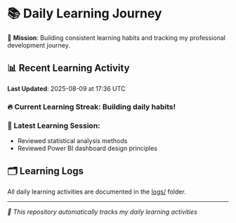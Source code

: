 # 📚 Daily Learning Journey

🎯 **Mission**: Building consistent learning habits and tracking my professional development journey.

## 📊 Recent Learning Activity

**Last Updated**: 2025-08-09 at 17:36 UTC

### 🔥 Current Learning Streak: Building daily habits!

### 📝 Latest Learning Session:
- Reviewed statistical analysis methods
- Reviewed Power BI dashboard design principles

## 🗂️ Learning Logs

All daily learning activities are documented in the [logs/](./logs/) folder.

---
*🤖 This repository automatically tracks my daily learning activities*
